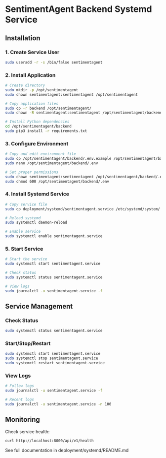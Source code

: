 # SentimentAgent Backend Systemd Service

## Installation

### 1. Create Service User

```bash
sudo useradd -r -s /bin/false sentimentagent
```

### 2. Install Application

```bash
# Create directory
sudo mkdir -p /opt/sentimentagent
sudo chown sentimentagent:sentimentagent /opt/sentimentagent

# Copy application files
sudo cp -r backend /opt/sentimentagent/
sudo chown -R sentimentagent:sentimentagent /opt/sentimentagent/backend

# Install Python dependencies
cd /opt/sentimentagent/backend
sudo pip3 install -r requirements.txt
```

### 3. Configure Environment

```bash
# Copy and edit environment file
sudo cp /opt/sentimentagent/backend/.env.example /opt/sentimentagent/backend/.env
sudo nano /opt/sentimentagent/backend/.env

# Set proper permissions
sudo chown sentimentagent:sentimentagent /opt/sentimentagent/backend/.env
sudo chmod 600 /opt/sentimentagent/backend/.env
```

### 4. Install Systemd Service

```bash
# Copy service file
sudo cp deployment/systemd/sentimentagent.service /etc/systemd/system/

# Reload systemd
sudo systemctl daemon-reload

# Enable service
sudo systemctl enable sentimentagent.service
```

### 5. Start Service

```bash
# Start the service
sudo systemctl start sentimentagent.service

# Check status
sudo systemctl status sentimentagent.service

# View logs
sudo journalctl -u sentimentagent.service -f
```

## Service Management

### Check Status
```bash
sudo systemctl status sentimentagent.service
```

### Start/Stop/Restart
```bash
sudo systemctl start sentimentagent.service
sudo systemctl stop sentimentagent.service
sudo systemctl restart sentimentagent.service
```

### View Logs
```bash
# Follow logs
sudo journalctl -u sentimentagent.service -f

# Recent logs
sudo journalctl -u sentimentagent.service -n 100
```

## Monitoring

Check service health:
```bash
curl http://localhost:8000/api/v1/health
```

See full documentation in deployment/systemd/README.md
